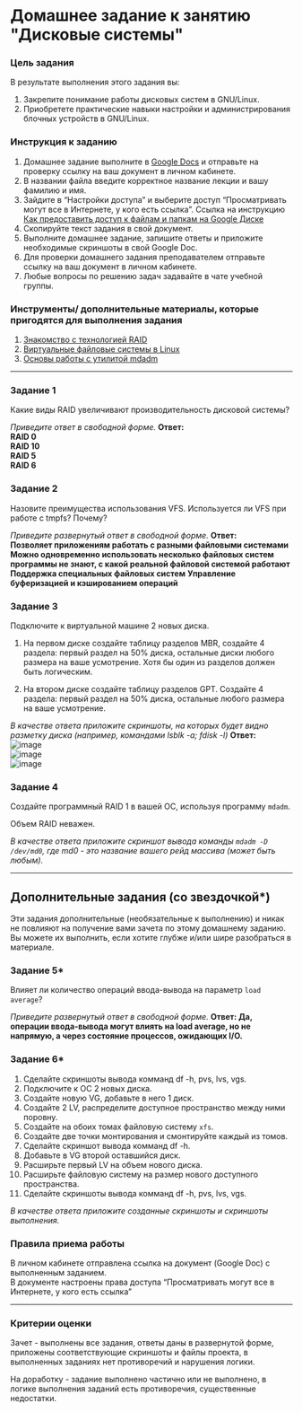 # Домашнее задание к занятию "Дисковые системы"

### Цель задания

В результате выполнения этого задания вы:

1. Закрепите понимание работы дисковых систем в GNU/Linux.
2. Приобретете практические навыки настройки и администрирования блочных устройств в GNU/Linux.

### Инструкция к заданию

1. Домашнее задание выполните в [Google Docs](https://docs.google.com/) и отправьте на проверку ссылку на ваш документ в личном кабинете.
2. В названии файла введите корректное название лекции и вашу фамилию и имя.
3. Зайдите в “Настройки доступа” и выберите доступ “Просматривать могут все в Интернете, у кого есть ссылка”.
 Ссылка на инструкцию [Как предоставить доступ к файлам и папкам на Google Диске](https://support.google.com/docs/answer/2494822?hl=ru&co=GENIE.Platform%3DDesktop)
5. Скопируйте текст задания в свой документ.
6. Выполните домашнее задание, запишите ответы и приложите необходимые скриншоты в свой Google Doc.
7. Для проверки домашнего задания преподавателем отправьте ссылку на ваш документ в личном кабинете.
8. Любые вопросы по решению задач задавайте в чате учебной группы.


### Инструменты/ дополнительные материалы, которые пригодятся для выполнения задания

1. [Знакомство с технологией RAID](http://rus-linux.net/MyLDP/BOOKS/LSA/ch10.html)   
2. [Виртуальные файловые системы в Linux](http://rus-linux.net/MyLDP/file-sys/Virtual_filesystems_in_Linux.html)   
3. [Основы работы с утилитой mdadm](http://xgu.ru/wiki/mdadm)

---

### Задание 1

Какие виды RAID увеличивают производительность дисковой системы?

*Приведите ответ в свободной форме.*
**Ответ:**   
  **RAID 0**   
  **RAID 10**   
  **RAID 5**   
  **RAID 6**   

### Задание 2

Назовите преимущества использования VFS. Используется ли VFS при работе с tmpfs? Почему?

*Приведите развернутый ответ в свободной форме.*
**Ответ:**   
  **Позволяет приложениям работать с разными файловыми системами**   
  **Можно одновременно использовать несколько файловых систем**   
  **программы не знают, с какой реальной файловой системой работают**   
  **Поддержка специальных файловых систем** 
  **Управление буферизацией и кэшированием операций**  

### Задание 3

Подключите к виртуальной машине 2 новых диска. 

1. На первом диске создайте таблицу разделов MBR, создайте 4 раздела: первый раздел на 50% диска, остальные диски любого размера на ваше усмотрение. Хотя бы один из разделов должен быть логическим.

2. На втором диске создайте таблицу разделов GPT. Создайте 4 раздела: первый раздел на 50% диска, остальные любого размера на ваше усмотрение.

*В качестве ответа приложите скриншоты, на которых будет видно разметку диска (например, командами lsblk -a; fdisk -l)*
**Ответ:**  
![image](https://github.com/user-attachments/assets/f0ddfae2-b9c1-4779-b0b4-914ec9035fd4)  
![image](https://github.com/user-attachments/assets/a1910e23-3487-4999-9122-eaaf9c42320c)  
![image](https://github.com/user-attachments/assets/15317df9-30eb-4aef-a8e1-df62f84d5f6c)  


### Задание 4

Создайте программный RAID 1 в вашей ОС, используя программу `mdadm`.

Объем RAID неважен.

*В качестве ответа приложите скриншот вывода команды `mdadm -D /dev/md0`, где md0 - это название вашего рейд массива (может быть любым).*

---

## Дополнительные задания (со звездочкой*)
Эти задания дополнительные (необязательные к выполнению) и никак не повлияют на получение вами зачета по этому домашнему заданию. Вы можете их выполнить, если хотите глубже и/или шире разобраться в материале.

### Задание 5*

Влияет ли количество операций ввода-вывода на параметр `load average`?

*Приведите развернутый ответ в свободной форме.*
**Ответ: Да, операции ввода-вывода могут влиять на load average, но не напрямую, а через состояние процессов, ожидающих I/O.**  

### Задание 6*

1. Сделайте скриншоты вывода комманд df -h, pvs, lvs, vgs.
2. Подключите к ОС 2 новых диска.
3. Создайте новую VG, добавьте в него 1 диск.
4. Создайте 2 LV, распределите доступное пространство между ними поровну.
5. Создайте на обоих томах файловую систему `xfs`.
6. Создайте две точки монтирования и смонтируйте каждый из томов.
7. Сделайте скриншот вывода комманд df -h.
8. Добавьте в VG второй оставшийся диск.
9. Расширьте первый LV на объем нового диска.   
10. Расширьте файловую систему на размер нового доступного пространства.    
11. Сделайте скриншоты вывода комманд df -h, pvs, lvs, vgs.

*В качестве ответа приложите созданные скриншоты и скриншоты выполнения.*

### Правила приема работы

В личном кабинете отправлена ссылка на документ (Google Doc) с выполненным заданием.  
В документе настроены права доступа “Просматривать могут все в Интернете, у кого есть ссылка”

------

### Критерии оценки

Зачет - выполнены все задания, ответы даны в развернутой форме, приложены соответствующие скриншоты и файлы проекта, в выполненных заданиях нет противоречий и нарушения логики.

На доработку - задание выполнено частично или не выполнено, в логике выполнения заданий есть противоречия, существенные недостатки.
